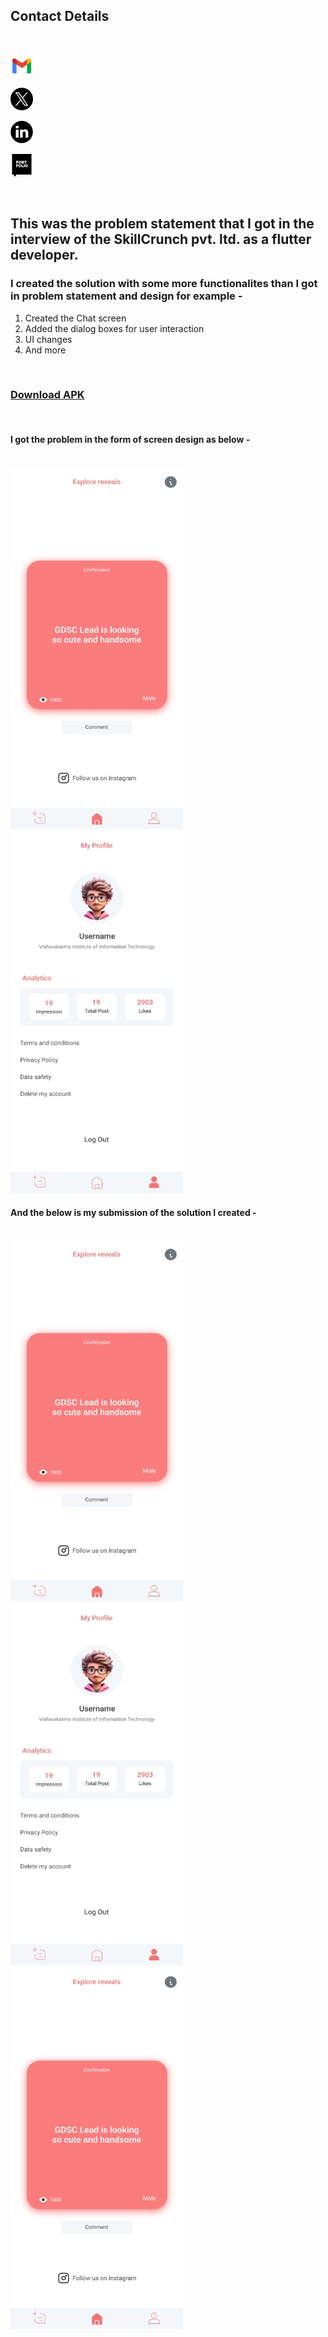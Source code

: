 <h2>Contact Details</h2>

<br>

<a href="mailto:rajsurase3@gmail.com"><img src="assets/gmail.png" alt="Email" width="36" height="36"></a>

<a href="https://twitter.com/Raj-Surase"><img src="assets/twitter.png" alt="Twitter" width="36" height="36" style="margin-right: 10px;"></a>

<a href="tps://www.linkedin.com/in/raj-surase/"><img src="assets/linkedin.png" alt="LinkedIn" width="36" height="36" style="margin-right: 10px;"></a>

<a href="https://www.linkedin.com/in/raj-surase/"><img src="assets/portfolio.png" alt="Portfolio" width="36" height="36" style="margin-right: 10px;"></a>

<br>

<h2><b>This was the problem statement that I got in the interview of the SkillCrunch pvt. ltd. as a flutter developer.</b></h2>

<h3><b>I created the solution with some more functionalites than I got in problem statement and design for example -</b></h3>

1. Created the Chat screen <br>
2. Added the dialog boxes for user interaction <br>
3. UI changes <br>
4. And more <br>

<br>

<a href="app-release.apk"><h3>Download APK</h3></a>

<br>

<h4><b>I got the problem in the form of screen design as below -</b></h4>

<br>

<img src="assets/problemscreen1.jpeg" alt="Home Page" width="276" height="579">
<img src="assets/problemscreen2.jpeg" alt="Chart Screen" width="276" height="579">

<br>

<h4><b>And the below is my submission of the solution I created -</b></h4>

<br>

<img src="assets/problemscreen1.jpeg" alt="Home Page" width="276" height="579">
<img src="assets/problemscreen2.jpeg" alt="Chart Screen" width="276" height="579">
<img src="assets/problemscreen1.jpeg" alt="Home Page" width="276" height="579">
